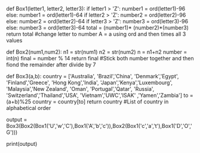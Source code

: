 def Box1(letter1, letter2, letter3):
    if letter1 > 'Z':
        number1 = ord(letter1)-96
    else:
        number1 = ord(letter1)-64
    if letter2 > 'Z':
        number2 = ord(letter2)-96
    else:
        number2 = ord(letter2)-64
    if letter3 > 'Z':
        number3 = ord(letter3)-96
    else:
        number3 = ord(letter3)-64
    total = (number1)* (number2)*(number3)
    return total
#change letter to number A = a using ord and then times all 3 values

def Box2(num1,num2):
    n1 = str(num1)
    n2 = str(num2)
    n = n1+n2
    number = int(n)
    final = number % 14
    return final
#Stick both number together and then fiond the remainder after divide by 7

def Box3(a,b):
    country = ['Australia', 'Brazil','China', 'Denmark','Egypt', 'Finland','Greece', 'Hong Kong','India', 'Japan','Kenya','Luxembourg', 'Malaysia','New Zealand', 'Oman', 'Portugal','Qatar', 'Russia', 'Switzerland','Thailand','USA', 'Vietnam','UWC','ISAK' ,'Yamen','Zambia']
    to = (a+b)%25
    country = country[to]
    return country
#List of country in alphabetical order


output = Box3(Box2(Box1('U','w','C'),Box1('A','b','c')),Box2(Box1('c','a','t'),Box1('D','O','G')))

print(output)
